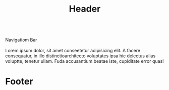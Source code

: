 <!DOCTYPE html>
<html lang="en">
<head>
    <meta charset="UTF-8">
    <meta name="viewport" content="width=device-width, initial-scale=1.0">
    <title>Document</title>
    <link rel="stylesheet" type="text/css" href="MyCSS.css">

</head>
<body>
    <header>
        <h1><br>Header</h1>
    </header>
    <div class="row"><br>Navigatiom Bar</div>
    <div class="center-page"><br>Lorem ipsum dolor, sit amet conseetetur adipisicing elit. A facere consequatur, 
        in illo distinctioarchitecto voluptates ipsa hic delectus alias voluptte, tenetur ullam. Fuda accusantium beatae iste, 
        cupiditate error quas!</div>
    <footer>
        <h1>Footer</h1>
    </footer>
</body>
</html>
 
